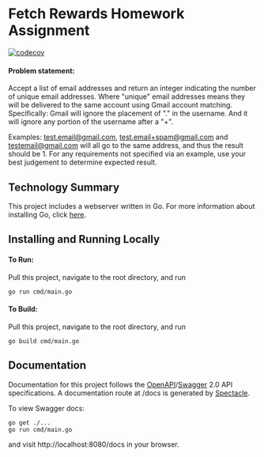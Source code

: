 # Fetch Rewards Homework Assignment
[![codecov](https://codecov.io/gh/mtburell/fetch-test/branch/master/graph/badge.svg?token=Z8VXG09KHW)](https://codecov.io/gh/mtburell/fetch-test)

#### Problem statement: 
Accept a list of email addresses and return an integer indicating the number of unique email addresses. Where "unique" email addresses means they will be delivered to the same account using Gmail account matching. Specifically: Gmail will ignore the placement of "." in the username. And it will ignore any portion of the username after a "+".

Examples:
test.email@gmail.com, test.email+spam@gmail.com and testemail@gmail.com will all go to the same address, and thus the result should be 1.
For any requirements not specified via an example, use your best judgement to determine expected result.

## Technology Summary

This project includes a webserver written in Go. For more information about installing Go, click [here](https://golang.org/doc/install).


## Installing and Running Locally

#### To Run: 
Pull this project, navigate to the root directory, and run 
```
go run cmd/main.go
```

#### To Build: 
Pull this project, navigate to the root directory, and run
```
go build cmd/main.go
```

## Documentation

Documentation for this project follows the [OpenAPI](https://openapis.org)/[Swagger](http://swagger.io) 2.0 API specifications. A documentation route at /docs is generated by [Spectacle](https://github.com/getgauge/spectacle). 

To view Swagger docs: 

```
go get ./...
go run cmd/main.go
```
and visit http://localhost:8080/docs in your browser.  
